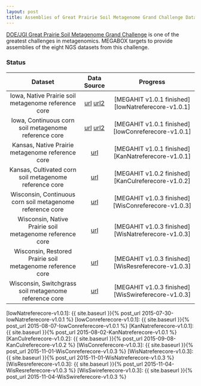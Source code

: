 ```yaml
---
layout: post
title: Assemblies of Great Prairie Soil Metagenome Grand Challenge Datasets
---
```


[DOE/JGI Great Prairie Soil Metagenome Grand Challenge](http://genome.jgi.doe.gov/GrePraGChallenge_2/GrePraGChallenge_2.info.html) is one of the greatest challenges in metagenomics. MEGABOX targets to provide assemblies of the eight NGS datasets from this challenge.

### Status

| Dataset | Data Source | Progress |
|:---:|:---:|:---:|
| Iowa, Native Prairie soil metagenome reference core | [url](http://genome.jgi.doe.gov/pages/projectStatus.jsf?db=IowNatreferecore) [url2](http://metagenomics.anl.gov/linkin.cgi?project=6377) | [MEGAHIT v1.0.1 finished][IowNatreferecore-v1.0.1] |
| Iowa, Continuous corn soil metagenome reference core | [url](http://genome.jgi.doe.gov/pages/projectStatus.jsf?db=Grami_3300000033) [url2](http://metagenomics.anl.gov/linkin.cgi?project=6368) | [MEGAHIT v1.0.1 finished][IowConreferecore-v1.0.1] |
| Kansas, Native Prairie metagenome reference core | [url](http://genome.jgi.doe.gov/pages/projectStatus.jsf?db=KanNatreferecore) | [MEGAHIT v1.0.1 finished][KanNatreferecore-v1.0.1] |
| Kansas, Cultivated corn soil metagenome reference core | [url](http://genome.jgi.doe.gov/pages/projectStatus.jsf?db=KanCulreferecore) | [MEGAHIT v1.0.2 finished][KanCulreferecore-v1.0.2] |
| Wisconsin, Continuous corn soil metagenome reference core | [url](http://genome.jgi.doe.gov/pages/projectStatus.jsf?db=WisConreferecore) | [MEGAHIT v1.0.3 finished][WisConreferecore-v1.0.3] |
| Wisconsin, Native Prairie soil metagenome reference core | [url](http://genome.jgi.doe.gov/pages/projectStatus.jsf?db=WisNatreferecore) | [MEGAHIT v1.0.3 finished][WisNatreferecore-v1.0.3] |
| Wisconsin, Restored Prairie soil metagenome reference core | [url](http://genome.jgi.doe.gov/pages/projectStatus.jsf?db=WisResreferecore) | [MEGAHIT v1.0.3 finished][WisResreferecore-v1.0.3] |
| Wisconsin, Switchgrass soil metagenome reference core | [url](http://genome.jgi.doe.gov/pages/projectStatus.jsf?db=WisSwireferecore) | [MEGAHIT v1.0.3 finished][WisSwireferecore-v1.0.3] |

[IowNatreferecore-v1.0.1]: {{ site.baseurl }}{% post_url 2015-07-30-IowNatreferecore-v1.0.1 %}
[IowConreferecore-v1.0.1]: {{ site.baseurl }}{% post_url 2015-08-07-IowConreferecore-v1.0.1 %}
[KanNatreferecore-v1.0.1]: {{ site.baseurl }}{% post_url 2015-08-02-KanNatreferecore-v1.0.1 %}
[KanCulreferecore-v1.0.2]: {{ site.baseurl }}{% post_url 2015-09-08-KanCulreferecore-v1.0.2 %}
[WisConreferecore-v1.0.3]: {{ site.baseurl }}{% post_url 2015-11-01-WisConreferecore-v1.0.3 %}
[WisNatreferecore-v1.0.3]: {{ site.baseurl }}{% post_url 2015-11-01-WisNatreferecore-v1.0.3 %}
[WisResreferecore-v1.0.3]: {{ site.baseurl }}{% post_url 2015-11-04-WisResreferecore-v1.0.3 %}
[WisSwireferecore-v1.0.3]: {{ site.baseurl }}{% post_url 2015-11-04-WisSwireferecore-v1.0.3 %}